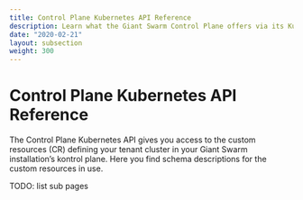```yaml
---
title: Control Plane Kubernetes API Reference
description: Learn what the Giant Swarm Control Plane offers via its Kubernetes API. This reference focuses on schema documentation.
date: "2020-02-21"
layout: subsection
weight: 300
---
```


# Control Plane Kubernetes API Reference

The Control Plane Kubernetes API gives you access to the custom resources (CR) defining your tenant cluster in your Giant Swarm installation’s kontrol plane. Here you find schema descriptions for the custom resources in use.

TODO: list sub pages
